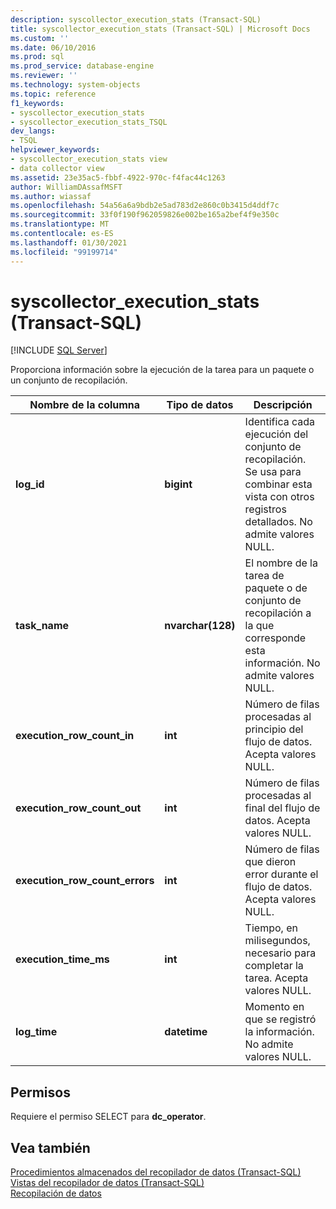 ```yaml
---
description: syscollector_execution_stats (Transact-SQL)
title: syscollector_execution_stats (Transact-SQL) | Microsoft Docs
ms.custom: ''
ms.date: 06/10/2016
ms.prod: sql
ms.prod_service: database-engine
ms.reviewer: ''
ms.technology: system-objects
ms.topic: reference
f1_keywords:
- syscollector_execution_stats
- syscollector_execution_stats_TSQL
dev_langs:
- TSQL
helpviewer_keywords:
- syscollector_execution_stats view
- data collector view
ms.assetid: 23e35ac5-fbbf-4922-970c-f4fac44c1263
author: WilliamDAssafMSFT
ms.author: wiassaf
ms.openlocfilehash: 54a56a6a9bdb2e5ad783d2e860c0b3415d4ddf7c
ms.sourcegitcommit: 33f0f190f962059826e002be165a2bef4f9e350c
ms.translationtype: MT
ms.contentlocale: es-ES
ms.lasthandoff: 01/30/2021
ms.locfileid: "99199714"
---
```

# <a name="syscollector_execution_stats-transact-sql"></a>syscollector_execution_stats (Transact-SQL)
[!INCLUDE [SQL Server](../../includes/applies-to-version/sqlserver.md)]

  Proporciona información sobre la ejecución de la tarea para un paquete o un conjunto de recopilación.  
  
|Nombre de la columna|Tipo de datos|Descripción|  
|-----------------|---------------|-----------------|  
|**log_id**|**bigint**|Identifica cada ejecución del conjunto de recopilación. Se usa para combinar esta vista con otros registros detallados. No admite valores NULL.|  
|**task_name**|**nvarchar(128)**|El nombre de la tarea de paquete o de conjunto de recopilación a la que corresponde esta información. No admite valores NULL.|  
|**execution_row_count_in**|**int**|Número de filas procesadas al principio del flujo de datos. Acepta valores NULL.|  
|**execution_row_count_out**|**int**|Número de filas procesadas al final del flujo de datos. Acepta valores NULL.|  
|**execution_row_count_errors**|**int**|Número de filas que dieron error durante el flujo de datos. Acepta valores NULL.|  
|**execution_time_ms**|**int**|Tiempo, en milisegundos, necesario para completar la tarea. Acepta valores NULL.|  
|**log_time**|**datetime**|Momento en que se registró la información. No admite valores NULL.|  
  
## <a name="permissions"></a>Permisos  
 Requiere el permiso SELECT para **dc_operator**.  
  
## <a name="see-also"></a>Vea también  
 [Procedimientos almacenados del recopilador de datos &#40;Transact-SQL&#41;](../../relational-databases/system-stored-procedures/data-collector-stored-procedures-transact-sql.md)   
 [Vistas del recopilador de datos &#40;Transact-SQL&#41;](../../relational-databases/system-catalog-views/data-collector-views-transact-sql.md)   
 [Recopilación de datos](../../relational-databases/data-collection/data-collection.md)  
  
  
